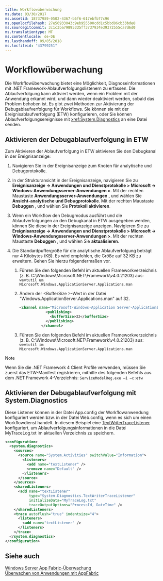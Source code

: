 ```yaml
---
title: Workflowüberwachung
ms.date: 03/30/2017
ms.assetid: 18737989-0502-4367-b5f6-617ebfb77c96
ms.openlocfilehash: 27e56933043c9eb955500cdd1c5bbd06cb33bde8
ms.sourcegitcommit: 3c1c3ba79895335ff3737934e39372555ca7d6d0
ms.translationtype: MT
ms.contentlocale: de-DE
ms.lasthandoff: 09/05/2018
ms.locfileid: "43799251"
---
```

# <a name="workflow-tracing"></a>Workflowüberwachung
Die Workflowüberwachung bietet eine Möglichkeit, Diagnoseinformationen mit .NET Framework-Ablaufverfolgungslistenern zu erfassen. Die Ablaufverfolgung kann aktiviert werden, wenn ein Problem mit der Anwendung erkannt wird, und dann wieder deaktiviert werden, sobald das Problem behoben ist. Es gibt zwei Methoden zur Aktivierung der Debugablaufverfolgung für Workflows. Sie können sie mit der Ereignisablaufverfolgung (ETW) konfigurieren, oder Sie können Ablaufverfolgungsereignisse mit <xref:System.Diagnostics> an eine Datei senden.  
  
## <a name="enabling-debug-tracing-in-etw"></a>Aktivieren der Debugablaufverfolgung in ETW  
 Zum Aktivieren der Ablaufverfolgung in ETW aktivieren Sie den Debugkanal in der Ereignisanzeige:  
  
1.  Navigieren Sie in der Ereignisanzeige zum Knoten für analytische und Debugprotokolle.  
  
2.  In der Strukturansicht in der Ereignisanzeige, navigieren Sie zu **Ereignisanzeige -> Anwendungen und Dienstprotokolle > Microsoft -> Windows-Anwendungsserver-Anwendungen >**. Mit der rechten Maustaste **Anwendungsserver-Anwendungen** , und wählen Sie **Ansicht-analytische und Debugprotokolle**. Mit der rechten Maustaste **Debuggen** , und wählen Sie **Protokoll aktivieren**.  
  
3.  Wenn ein Workflow den Debugmodus ausführt und die Ablaufverfolgungen an den Debugkanal in ETW ausgegeben werden, können Sie diese in der Ereignisanzeige anzeigen. Navigieren Sie zu **Ereignisanzeige -> Anwendungen und Dienstprotokolle > Microsoft -> Windows-Anwendungsserver-Anwendungen >**. Mit der rechten Maustaste **Debuggen** , und wählen Sie **aktualisieren**.  
  
4.  Die Standardpuffergröße für die analytische Ablaufverfolgung beträgt nur 4 Kilobytes (KB). Es wird empfohlen, die Größe auf 32 KB zu erweitern. Gehen Sie hierzu folgendermaßen vor.  
  
    1.  Führen Sie den folgenden Befehl im aktuellen Frameworkverzeichnis (z. B. C:\Windows\Microsoft.NET\Framework\v4.0.21203) aus: `wevtutil um Microsoft.Windows.ApplicationServer.Applications.man`  
  
    2.  Ändern der \<BufferSize >-Wert in der Datei "Windows.ApplicationServer.Applications.man" auf 32.  
  
        ```xml  
        <channel name="Microsoft-Windows-Application Server-Applications/Analytic" chid="ANALYTIC_CHANNEL" symbol="ANALYTIC_CHANNEL" type="Analytic" enabled="false" isolation="Application" message="$(string.MICROSOFT_WINDOWS_APPLICATIONSERVER_APPLICATIONS.channel.ANALYTIC_CHANNEL.message)" >  
                    <publishing>  
                      <bufferSize>32</bufferSize>  
                    </publishing>  
                  </channel>  
        ```  
  
    3.  Führen Sie den folgenden Befehl im aktuellen Frameworkverzeichnis (z. B. C:\Windows\Microsoft.NET\Framework\v4.0.21203) aus: `wevtutil im Microsoft.Windows.ApplicationServer.Applications.man`  
  
> [!NOTE]
>  Wenn Sie die .NET Framework 4 Client Profile verwenden, müssen Sie zuerst das ETW-Manifest registrieren, mithilfe des folgenden Befehls aus dem .NET Framework 4-Verzeichnis: `ServiceModelReg.exe –i –c:etw`  
  
## <a name="enabling-debug-tracing-using-systemdiagnostics"></a>Aktivieren der Debugablaufverfolgung mit System.Diagnostics  
 Diese Listener können in der Datei App.config der Workflowanwendung konfiguriert werden bzw. in der Datei Web.config, wenn es sich um einen Workflowdienst handelt. In diesem Beispiel eine [TextWriterTraceListener](https://go.microsoft.com/fwlink/?LinkId=165424) konfiguriert, um Ablaufverfolgungsinformationen in die Datei MyTraceLog.txt im aktuellen Verzeichnis zu speichern.  
  
```xml  
<configuration>  
  <system.diagnostics>  
    <sources>  
      <source name="System.Activities" switchValue="Information">  
        <listeners>  
          <add name="textListener" />  
          <remove name="Default" />  
        </listeners>  
      </source>  
    </sources>  
    <sharedListeners>  
      <add name="textListener"  
           type="System.Diagnostics.TextWriterTraceListener"  
           initializeData="MyTraceLog.txt"  
           traceOutputOptions="ProcessId, DateTime" />  
    </sharedListeners>  
    <trace autoflush="true" indentsize="4">  
      <listeners>  
        <add name="textListener" />  
      </listeners>  
    </trace>  
  </system.diagnostics>  
</configuration>  
```  
  
## <a name="see-also"></a>Siehe auch  
 [Windows Server App Fabric-Überwachung](https://go.microsoft.com/fwlink/?LinkId=201273)  
 [Überwachen von Anwendungen mit AppFabric](https://go.microsoft.com/fwlink/?LinkId=201275)
